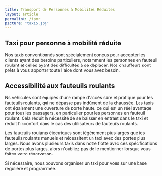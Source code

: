 ```yaml
---
title: Transport de Personnes à Mobilités Réduites
layout: article
permalink: /tpmr
picture: "taxi5.jpg"
---
```


## Taxi pour personne à mobilité réduite

Nos taxis conventionnés sont spécialement conçus pour accepter les clients ayant des besoins particuliers, notamment les personnes en fauteuil roulant et celles ayant des difficultés à se déplacer. Nos chauffeurs sont prêts à vous apporter toute l'aide dont vous avez besoin.

## Accessibilité aux fauteuils roulants

Ns véhicules sont équipés d'une rampe d'accès sûre et pratique pour les fauteuils roulants, qui ne dépasse pas indûment de la chaussée.  Les taxis ont également une ouverture de porte haute, ce qui est un réel avantage pour tous les passagers, en particulier pour les personnes en fauteuil roulant. Cela réduit la nécessité de se baisser en entrant dans le taxi et réduit l'inconfort dans le cas des utilisateurs de fauteuils roulants.

Les fauteuils roulants électriques sont légèrement plus larges que les fauteuils roulants manuels et nécessitent un taxi avec des portes plus larges. Nous avons plusieurs taxis dans notre flotte avec ces spécifications de portes plus larges, alors n'oubliez pas de le mentionner lorsque vous faites votre réservation.


Si nécessaire, nous pouvons organiser un taxi pour vous sur une base régulière et programmée.




